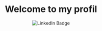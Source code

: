 <div id="header" align="center">
  <h1>Welcome to my profil</h1>
  <div id ="badges-container>
   <a href="https://www.linkedin.com/in/jordan-zanetti-044ab2174/">
      <img src="https://img.shields.io/badge/-LinkedIn-blue?logo=linkedin&logoColor=white" alt="LinkedIn Badge">
     </a>
    </div>
</div>



